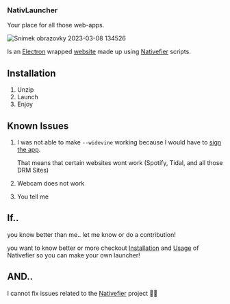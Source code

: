 ### NativLauncher
 Your place for all those web-apps.

![Snímek obrazovky 2023-03-08 134526](https://user-images.githubusercontent.com/82129251/223718749-12636d1f-e284-44b0-82d2-1adac28fb82d.png)

 Is an [Electron](https://www.electronjs.org/) wrapped [website](https://ryslavyvaclav.github.io/NativLauncher-web/) made up using [Nativefier](https://github.com/nativefier/nativefier/) scripts.
 
## Installation
1. Unzip
2. Launch
3. Enjoy

## Known Issues
1. I was not able to make `--widevine` working because I would have to [sign the app](https://github.com/nativefier/nativefier/issues/1147#issuecomment-828750362).
   
   That means that certain websites wont work (Spotify, Tidal, and all those DRM Sites)
2. Webcam does not work
3. You tell me

## If..
you know better than me.. let me know or do a contribution! 

you want to know better or more checkout [Installation](https://github.com/nativefier/nativefier/#installation) and [Usage](https://github.com/nativefier/nativefier/#usage) of Nativefier so you can make your own launcher!

## AND..
I cannot fix issues related to the [Nativefier](https://github.com/nativefier/nativefier/) project 😵‍💫
